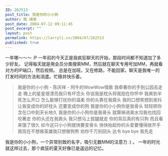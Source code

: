```yaml
---
ID: 262513
post_title: 我是你的小小狗
author: 南 靖男
post_date: 2004-07-12 09:11:45
post_excerpt: ""
layout: post
permalink: https://larryli.cn/2004/07/262513
published: true
---
```

一年哪～～～
:P 一年前的今天正是我疯狂聊天的开始，那段时间都不知道加了多少好友。
记得每天就是用会员分类搜索MM，然后就在聊天专用号加MM，再就看对方的IP端口，然后视频。
总是在加班，又在修路，不能回家。聊天是我唯一的打发时间的方法和消遣。忙碌并快乐着。
<blockquote>我是你的小小狗 - 陈庆祥 - 阿牛的WowWow情歌
我牵著你的手到公园去走走
晚上的星星很漂亮我只有坏念头
你说我是枕头将我抱在你怀中
我爽到半死怎么开口
怎么能够打扰你的温柔
你的头靠在我肩头
我的口想笑想到发抖
让我变成你的好枕头
还要变成你的狗
我是你的小小狗你是我骨头
轻轻把你含在口中到天长地久
我是你的小小狗你是我骨头
就算掉进臭水沟我也找回咬著走
你的头还在我肩头
我只想马上拔腿就走
你的背后真的有只狗
而且看来饿了很久
如今这只小小狗就快要变骨头
快快抬起你的头爱要懂得放开手
我现在不想做英雄我只想做狗熊
劝你千万别回头
达令 bye bye 我先走</blockquote>
我是你的小小狗，一个异常别致的名字，吸引无数MM的注意力 :) 。
一年的时光就这样过去，那个疯狂的夏天好像已是遥远的记忆。